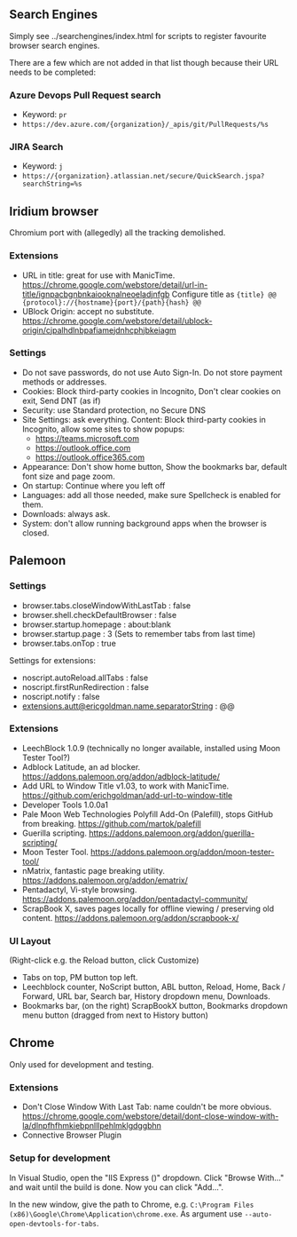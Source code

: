 ## Search Engines
Simply see ../searchengines/index.html for scripts to register favourite browser search engines.

There are a few which are not added in that list though because their URL needs to be completed:

### Azure Devops Pull Request search
- Keyword: `pr`
- `https://dev.azure.com/{organization}/_apis/git/PullRequests/%s`
### JIRA Search
- Keyword: `j`
- `https://{organization}.atlassian.net/secure/QuickSearch.jspa?searchString=%s`

## Iridium browser
Chromium port with (allegedly) all the tracking demolished.
### Extensions
- URL in title: great for use with ManicTime. https://chrome.google.com/webstore/detail/url-in-title/ignpacbgnbnkaiooknalneoeladjnfgb
  Configure title as `{title} @@ {protocol}://{hostname}{port}/{path}{hash} @@`
- UBlock Origin: accept no substitute. https://chrome.google.com/webstore/detail/ublock-origin/cjpalhdlnbpafiamejdnhcphjbkeiagm
### Settings
- Do not save passwords, do not use Auto Sign-In. Do not store payment methods or addresses.
- Cookies: Block third-party cookies in Incognito, Don't clear cookies on exit, Send DNT (as if)
- Security: use Standard protection, no Secure DNS
- Site Settings: ask everything. Content: Block third-party cookies in Incognito, allow some sites to show popups:
    - https://teams.microsoft.com
    - https://outlook.office.com
    - https://outlook.office365.com
- Appearance: Don't show home button, Show the bookmarks bar, default font size and page zoom.
- On startup: Continue where you left off
- Languages: add all those needed, make sure Spellcheck is enabled for them.
- Downloads: always ask.
- System: don't allow running background apps when the browser is closed.

## Palemoon
### Settings
- browser.tabs.closeWindowWithLastTab : false
- browser.shell.checkDefaultBrowser : false
- browser.startup.homepage : about:blank
- browser.startup.page : 3
  (Sets to remember tabs from last time)
- browser.tabs.onTop : true

Settings for extensions:
- noscript.autoReload.allTabs : false
- noscript.firstRunRedirection : false
- noscript.notify : false
- extensions.autt@ericgoldman.name.separatorString : @@
### Extensions
- LeechBlock 1.0.9 (technically no longer available, installed using Moon Tester Tool?)
- Adblock Latitude, an ad blocker. https://addons.palemoon.org/addon/adblock-latitude/
- Add URL to Window Title v1.03, to work with ManicTime. https://github.com/erichgoldman/add-url-to-window-title
- Developer Tools 1.0.0a1
- Pale Moon Web Technologies Polyfill Add-On (Palefill), stops GitHub from breaking. https://github.com/martok/palefill
- Guerilla scripting. https://addons.palemoon.org/addon/guerilla-scripting/
- Moon Tester Tool. https://addons.palemoon.org/addon/moon-tester-tool/
- nMatrix, fantastic page breaking utility. https://addons.palemoon.org/addon/ematrix/
- Pentadactyl, Vi-style browsing. https://addons.palemoon.org/addon/pentadactyl-community/
- ScrapBook X, saves pages locally for offline viewing / preserving old content. https://addons.palemoon.org/addon/scrapbook-x/
### UI Layout
(Right-click e.g. the Reload button, click Customize)

- Tabs on top, PM button top left.
- Leechblock counter, NoScript button, ABL button, Reload, Home, Back / Forward, URL bar, Search bar, History dropdown menu, Downloads.
- Bookmarks bar, (on the right) ScrapBookX button, Bookmarks dropdown menu button (dragged from next to History button)



## Chrome
Only used for development and testing.
### Extensions
- Don't Close Window With Last Tab: name couldn't be more obvious.  https://chrome.google.com/webstore/detail/dont-close-window-with-la/dlnpfhfhmkiebpnlllpehlmklgdggbhn
- Connective Browser Plugin
### Setup for development
In Visual Studio, open the "IIS Express (<Browser>)" dropdown. Click "Browse With..." and wait until the build is done. Now you can click "Add...".

In the new window, give the path to Chrome, e.g. `C:\Program Files (x86)\Google\Chrome\Application\chrome.exe`. As argument use `--auto-open-devtools-for-tabs`.
